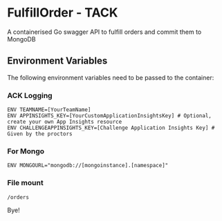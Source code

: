 # FulfillOrder - TACK

A containerised Go swagger API to fulfill orders and commit them to MongoDB

## Environment Variables

The following environment variables need to be passed to the container:

### ACK Logging
```
ENV TEAMNAME=[YourTeamName]
ENV APPINSIGHTS_KEY=[YourCustomApplicationInsightsKey] # Optional, create your own App Insights resource
ENV CHALLENGEAPPINSIGHTS_KEY=[Challenge Application Insights Key] # Given by the proctors
```

### For Mongo
```
ENV MONGOURL="mongodb://[mongoinstance].[namespace]"
```

### File mount
```
/orders
```

Bye!

